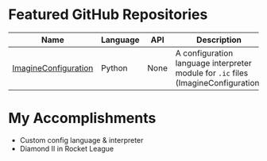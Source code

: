 # Featured GitHub Repositories

| Name                                                                        | Language | API    | Description                                                               |
| --------------------------------------------------------------------------- | -------- | ------ | ------------------------------------------------------------------------- |
| [ImagineConfiguration](https://github.com/imaginedevMC/ImagineConfiguration)| Python   | None   | A configuration language interpreter module for `.ic` files (ImagineConfiguration) | :white_check_mark: |

# My Accomplishments
* Custom config language & interpreter
* Diamond II in Rocket League
